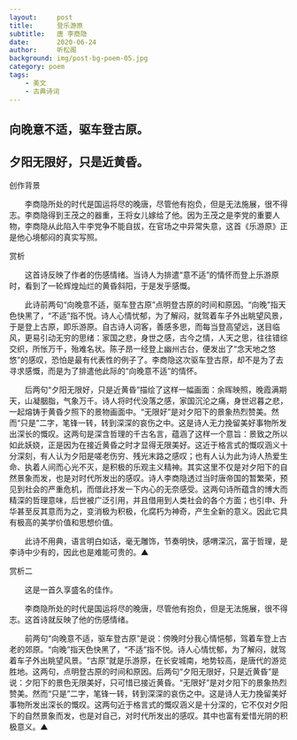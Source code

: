 ```yaml
---
layout:     post
title:      登乐游原
subtitle:   唐 李商隐
date:       2020-06-24
author:     听松阁
background: img/post-bg-poem-05.jpg
category: poem
tags:
    - 美文
    - 古典诗词
---
```


## 向晚意不适，驱车登古原。
## 夕阳无限好，只是近黄昏。



创作背景



　　李商隐所处的时代是国运将尽的晚唐，尽管他有抱负，但是无法施展，很不得志。李商隐得到王茂之的器重，王将女儿嫁给了他。因为王茂之是李党的重要人物，李商隐从此陷入牛李党争不能自拔，在官场之中异常失意，这首《乐游原》正是他心境郁闷的真实写照。



赏析



　　这首诗反映了作者的伤感情绪。当诗人为排遣“意不适”的情怀而登上乐游原时，看到了一轮辉煌灿烂的黄昏斜阳，于是发乎感慨。



　　此诗前两句“向晚意不适，驱车登古原”点明登古原的时间和原因。“向晚”指天色快黑了，“不适”指不悦。诗人心情忧郁，为了解闷，就驾着车子外出眺望风景，于是登上古原，即乐游原。自古诗人词客，善感多思，而每当登高望远，送目临风，更易引动无穷的思绪：家国之悲，身世之感，古今之情，人天之思，往往错综交织，所怅万千，殆难名状。陈子昂一经登上幽州古台，便发出了“念天地之悠悠”的感叹，恐怕是最有代表性的例子了。李商隐这次驱车登古原，却不是为了去寻求感慨，而是为了排遣他此际的“向晚意不适”的情怀。



　　后两句“夕阳无限好，只是近黄昏”描绘了这样一幅画面：余晖映照，晚霞满期天，山凝胭脂，气象万千。诗人将时代没落之感，家国沉沦之痛，身世迟暮之悲，一起熔铸于黄昏夕照下的景物画面中。“无限好”是对夕阳下的景象热烈赞美。然而“只是”二字，笔锋一转，转到深深的哀伤之中。这是诗人无力挽留美好事物所发出深长的慨叹。这两句是深含哲理的千古名言，蕴涵了这样一个意旨：景致之所以如此妖娆，正是因为在接近黄昏之时才显得无限美好。这近于格言式的慨叹涵义十分深刻，有人认为夕阳是嗟老伤穷、残光末路之感叹；也有人认为此为诗人热爱生命、执着人间而心光不灭，是积极的乐观主义精神。其实这里不仅是对夕阳下的自然景象而发，也是对时代所发出的感叹。诗人李商隐透过当时唐帝国的暂繁荣，预见到社会的严重危机，而借此抒发一下内心的无奈感受。这两句诗所蕴含的博大而精深的哲理意味，后世被广泛引用，并且借用到人类社会的各个方面；也引申、升华甚至反其意而为之，变消极为积极，化腐朽为神奇，产生全新的意义。因此它具有极高的美学价值和思想价值。



　　此诗不用典，语言明白如话，毫无雕饰，节奏明快，感喟深沉，富于哲理，是李诗中少有的，因此也是难能可贵的。▲



赏析二



　　这是一首久享盛名的佳作。



　　李商隐所处的时代是国运将尽的晚唐，尽管他有抱负，但是无法施展，很不得志。这首诗就反映了他的伤感情绪。



　　前两句“向晚意不适，驱车登古原”是说：傍晚时分我心情悒郁，驾着车登上古老的郊原。“向晚”指天色快黑了，“不适”指不悦。诗人心情忧郁，为了解闷，就驾着车子外出眺望风景。“古原”就是乐游原，在长安城南，地势较高，是唐代的游览胜地。这两句，点明登古原的时间和原因。后两句“夕阳无限好，只是近黄昏”是说：夕阳下的景色无限美好，只可惜已接近黄昏。“无限好”是对夕阳下的景象热烈赞美。然而“只是”二字，笔锋一转，转到深深的哀伤之中。这是诗人无力挽留美好事物所发出深长的慨叹。这两句近于格言式的慨叹涵义是十分深的，它不仅对夕阳下的自然景象而发，也是对自己，对时代所发出的感叹。其中也富有爱惜光阴的积极意义。▲
